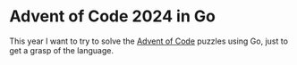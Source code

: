 # Advent of Code 2024 in Go

This year I want to try to solve the [Advent of Code](https://adventofcode.com/) puzzles using Go, just to get a grasp of the language.